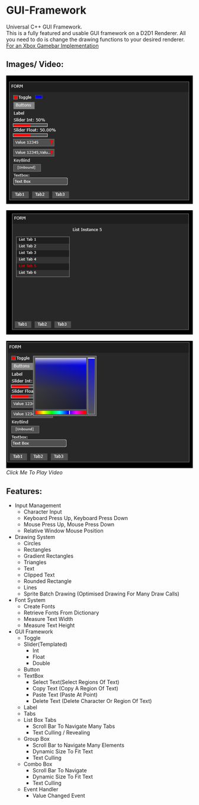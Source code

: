 # GUI-Framework
Universal C++ GUI Framework.<br>
This is a fully featured and usable GUI framework on a D2D1 Renderer. All you need to do is change the drawing functions to your desired renderer.<br>
[For an Xbox Gamebar Implementation](https://github.com/IntelSDM/GameBarGUI)

## Images/ Video:
[![IMAGE ALT TEXT](./Images/1.png)](https://youtu.be/KKoIYKhjtCc "Video")

[![IMAGE ALT TEXT](./Images/2.png)](https://youtu.be/KKoIYKhjtCc "Video")

[![IMAGE ALT TEXT](./Images/3.png)](https://youtu.be/KKoIYKhjtCc "Video")
<br>
_Click Me To Play Video_
## Features:
* Input Management
  * Character Input
  * Keyboard Press Up, Keyboard Press Down
  * Mouse Press Up, Mouse Press Down
  * Relative Window Mouse Position
* Drawing System
  * Circles
  * Rectangles
  * Gradient Rectangles
  * Triangles
  * Text
  * Clipped Text
  * Rounded Rectangle
  * Lines
  * Sprite Batch Drawing (Optimised Drawing For Many Draw Calls)
* Font System
  * Create Fonts
  * Retrieve Fonts From Dictionary
  * Measure Text Width
  * Measure Text Height
* GUI Framework
  * Toggle
  * Slider(Templated)
    * Int
    * Float
    * Double
  * Button
  * TextBox
    * Select Text(Select Regions Of Text)
    * Copy Text (Copy A Region Of Text)
    * Paste Text (Paste At Point)
    * Delete Text (Delete Character Or Region Of Text)
  * Label
  * Tabs
  * List Box Tabs
    * Scroll Bar To Navigate Many Tabs
    * Text Culling / Revealing
  * Group Box
    * Scroll Bar to Navigate Many Elements
    * Dynamic Size To Fit Text
    * Text Culling 
  * Combo Box
    * Scroll Bar To Navigate
    * Dynamic Size To Fit Text
    * Text Culling
  * Event Handler
    * Value Changed Event
